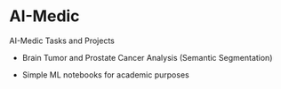 # AI-Medic
AI-Medic Tasks and Projects

- Brain Tumor and Prostate Cancer Analysis 
  (Semantic Segmentation)

- Simple ML notebooks for academic purposes

